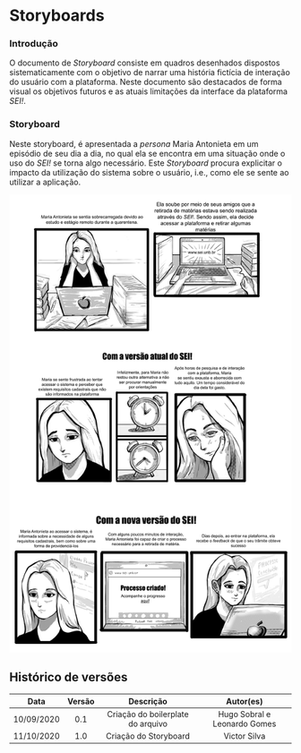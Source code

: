 # Storyboards

### Introdução

O documento de _Storyboard_ consiste em quadros desenhados dispostos sistematicamente com o objetivo de narrar uma história fictícia de interação do usuário com a plataforma. Neste documento são destacados de forma visual os objetivos futuros e as atuais limitações da interface da plataforma _SEI!_.

### Storyboard

Neste storyboard, é apresentada a _persona_ Maria Antonieta em um episódio de seu dia a dia, no qual ela se encontra em uma situação onde o uso do _SEI!_ se torna algo necessário. Este _Storyboard_ procura explicitar o impacto da utilização do sistema sobre o usuário, i.e., como ele se sente ao utilizar a aplicação.

![Storyboard](../assets/images/Storyboard.png)

## Histórico de versões

|    Data    | Versão |             Descrição             |          Autor(es)           |
| :--------: | :----: | :-------------------------------: | :--------------------------: |
| 10/09/2020 |  0.1   | Criação do boilerplate do arquivo | Hugo Sobral e Leonardo Gomes |
| 11/10/2020 |  1.0   |       Criação do Storyboard       |         Victor Silva         |
